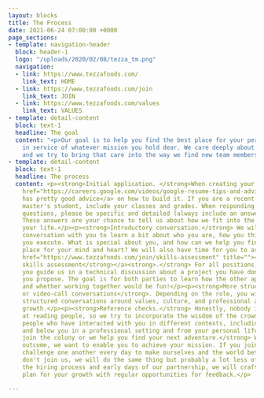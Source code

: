```yaml
---
layout: blocks
title: The Process
date: 2021-06-24 07:00:00 +0000
page_sections:
- template: navigation-header
  block: header-1
  logo: "/uploads/2020/02/08/tezza_tm.png"
  navigation:
  - link: https://www.tezzafoods.com/
    link_text: HOME
  - link: https://www.tezzafoods.com/join
    link_text: JOIN
  - link: https://www.tezzafoods.com/values
    link_text: VALUES
- template: detail-content
  block: text-1
  headline: The goal
  content: "<p>Our goal is to help you find the best place for your personal growth,
    in service of whatever mission you hold dear. We care deeply about our relationships,
    and we try to bring that care into the way we find new team members.</p>"
- template: detail-content
  block: text-1
  headline: The process
  content: <p><strong>Initial application. </strong>When creating your resume, <a
    href="https://careers.google.com/videos/google-resume-tips-and-advice/" title="">Google
    has pretty good advice</a> on how to build it. If you are a recent college or
    master's student, include your classes and grades. When responding to our written
    questions, please be specific and detailed (always include an answer to "why?").
    These answers are your chance to tell us about how we fit into the journey of
    your life.</p><p><strong>Introductory conversation.</strong> We will have an unstructured
    conversation with you to learn a bit about who you are, how you think, and how
    you execute. What is special about you, and how can we help you find the best
    place for your mind and heart? We will also have time for you to ask us questions.</p><p><a
    href="https://www.tezzafoods.com/join/skills-assessment" title=""><strong>Practical
    skills assessment</strong></a><strong>.</strong> For all positions, we will ask
    you guide us in a technical discussion about a project you have done or one that
    you propose. The goal is for both parties to learn how the other approaches problems
    and whether working together would be fun!</p><p><strong>More structured in-person
    or video-call conversations</strong>. Depending on the role, you will have more
    structured conversations around values, culture, and professional and personal
    growth.</p><p><strong>Reference checks.</strong> Honestly, nobody is really good
    at reading people, so we try to incorporate the wisdom of the crowd. We will contact
    people who have interacted with you in different contexts, including above, beside,
    and below you in a professional setting and from your personal life.</p><p><strong>You
    join the colony or we help you find your next adventure.</strong> Whatever the
    outcome, we want to enable you to achieve your mission. If you join us, we will
    challenge one another every day to make ourselves and the world better. If you
    don't join us, we will do the same thing but probably a lot less often. Throughout
    the hiring process and early days of our partnership, we will craft a structured
    plan for your growth with regular opportunities for feedback.</p>

---
```

